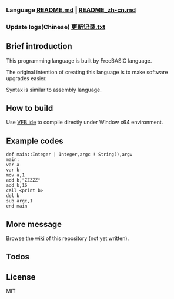 ### Language [README.md](README.md) | [README_zh-cn.md](README_zh-cn.md)
### Update logs(Chinese) [更新记录.txt](更新记录.txt)
## Brief introduction
This programming language is built by FreeBASIC language.

The original intention of creating this language is to make software upgrades easier.

Syntax is similar to assembly language.

## How to build
Use [VFB ide](http://www.yfvb.com/soft-48.htm) to compile directly under Window x64 environment.
## Example codes
```
def main::Integer | Integer,argc ! String(),argv
main:
var a
var b
mov a,1
add b,"ZZZZZ"
add b,16
call <print b>
del b
sub argc,1
end main
```
## More message
Browse the [wiki](https://github.com/3XDot/FreeBASICDit/wiki) of this repository (not yet written).
## Todos

## License
MIT